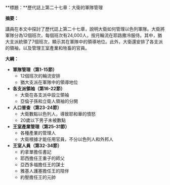 **標題：**歷代誌上第二十七章：大衛的軍隊管理

**摘要：**

講員在本文中探討了歷代誌上第二十七章，說明大衛如何管理以色列軍隊。大衛將軍隊分為12個班次，每個班次有24,000人，按月輪流在耶路撒冷服侍。其中，猶大支派統領了7個班次，顯示其在軍隊中的領導地位。此外，大衛還安排了各支派的領袖，以及管理王室產業和牲畜的官員。

**大綱：**

* **軍隊管理（第1-15節）**
    * 12個班次的輪流安排
    * 猶大支派在軍隊中的領導地位
* **各支派領袖（第16-22節）**
    * 大衛在各支派中設立領袖
    * 亞倫子孫和立衛人領袖的分開
* **人口普查（第23-24節）**
    * 大衛數點以色列人，導致耶和華的憤怒
    * 20歲以下男子未被數點
* **王室產業管理（第25-31節）**
    * 各種產業的管理人
    * 大衛根據才能任用官員，不分以色列人和外邦人
* **王室人員（第32-34節）**
    * 約拿單擔任書記
    * 耶西擔任王重子的師父
    * 亞西多福擔任王的謀士
    * 雅基人護塞擔任王的陪伴
    * 約壓擔任王的元帥